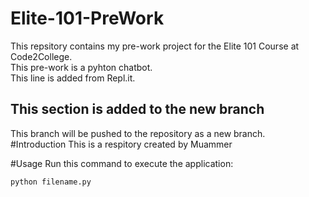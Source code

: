 # Elite-101-PreWork
This repsitory contains my pre-work project for the Elite 101 Course at Code2College.<br/>
This pre-work is a pyhton chatbot.<br/>
This line is added from Repl.it.<br/>

## This section is added to the new branch
This branch will be pushed to the repository as a new branch.<br/>
#Introduction
This is a respitory created by Muammer

#Usage
Run this command to execute the application:

`python filename.py`
